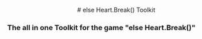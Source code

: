 <p align="center" font-size="34">
    # else Heart.Break() Toolkit
</p>

### The all in one Toolkit for the game "else Heart.Break()"
